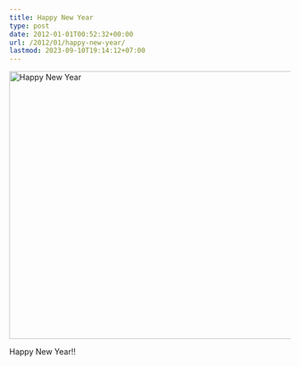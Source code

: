 ```yaml
---
title: Happy New Year
type: post
date: 2012-01-01T00:52:32+00:00
url: /2012/01/happy-new-year/
lastmod: 2023-09-10T19:14:12+07:00
---
```

<div class="media image">
  <a href="http://www.flickr.com/photos/schreibblogade/6612671125/" title="Happy New Year by Patrick Kollitsch, on Flickr"><img src="//farm8.staticflickr.com/7145/6612671125_3e88a95c84_z.jpg" width="640" height="480" alt="Happy New Year" /></a></p>

  <p>
    Happy New Year!!
  </p>
</div>
